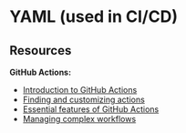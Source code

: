 # YAML (used in CI/CD)

## Resources

**GitHub Actions:**
- [Introduction to GitHub Actions](https://docs.github.com/en/actions/learn-github-actions/introduction-to-github-actions)
- [Finding and customizing actions](https://docs.github.com/en/actions/learn-github-actions/finding-and-customizing-actions)
- [Essential features of GitHub Actions](https://docs.github.com/en/actions/learn-github-actions/essential-features-of-github-actions)
- [Managing complex workflows](https://docs.github.com/en/actions/learn-github-actions/managing-complex-workflows)